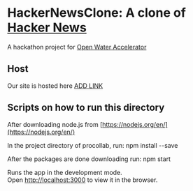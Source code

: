 # HackerNewsClone: A clone of [Hacker News](https://news.ycombinator.com/)

A hackathon project for [Open Water Accelerator](https://openwatervc.com/)
## Host
Our site is hosted here [ADD LINK](https://news.ycombinator.com/)

## Scripts on how to run this directory 

After downloading node.js from [https://nodejs.org/en/](https://nodejs.org/en/)

In the project directory of procollab, run: npm install --save

After the packages are done downloading run: npm start

Runs the app in the development mode.<br />
Open [http://localhost:3000](http://localhost:3000) to view it in the browser.
